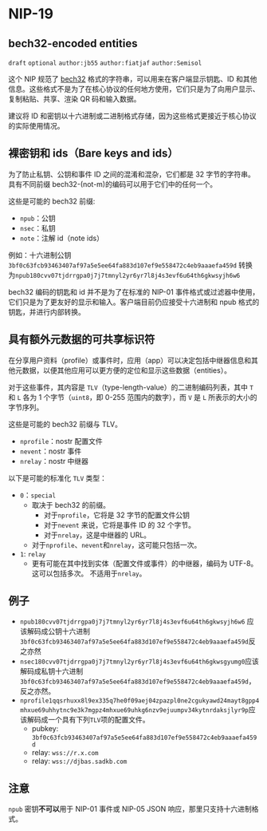 # NIP-19

## bech32-encoded entities

`draft` `optional` `author:jb55` `author:fiatjaf` `author:Semisol`

这个 NIP 规范了 [bech32](https://en.bitcoin.it/wiki/Bech32) 格式的字符串，可以用来在客户端显示钥匙、ID 和其他信息。这些格式不是为了在核心协议的任何地方使用，它们只是为了向用户显示、复制粘贴、共享、渲染 QR 码和输入数据。

建议将 ID 和密钥以十六进制或二进制格式存储，因为这些格式更接近于核心协议的实际使用情况。

## 裸密钥和 ids（Bare keys and ids）

为了防止私钥、公钥和事件 ID 之间的混淆和混杂，它们都是 32 字节的字符串。 具有不同前缀 bech32-(not-m)的编码可以用于它们中的任何一个。

这些是可能的 bech32 前缀:

- `npub`：公钥
- `nsec`：私钥
- `note`：注解 id（note ids）

例如：十六进制公钥
`3bf0c63fcb93463407af97a5e5ee64fa883d107ef9e558472c4eb9aaaefa459d` 转换为`npub180cvv07tjdrrgpa0j7j7tmnyl2yr6yr7l8j4s3evf6u64th6gkwsyjh6w6`

bech32 编码的钥匙和 id 并不是为了在标准的 NIP-01 事件格式或过滤器中使用，它们只是为了更友好的显示和输入。客户端目前仍应接受十六进制和 npub 格式的钥匙，并进行内部转换。

## 具有额外元数据的可共享标识符

在分享用户资料（profile）或事件时，应用（app）可以决定包括中继器信息和其他元数据，以便其他应用可以更方便的定位和显示这些数据（entities）。

对于这些事件，其内容是 `TLV`（type-length-value）的二进制编码列表，其中 `T` 和 `L` 各为 1 个字节（`uint8`，即 0-255 范围内的数字），而 `V` 是 `L` 所表示的大小的字节序列。

这些是可能的 bech32 前缀与 TLV。

- `nprofile`：nostr 配置文件
- `nevent`：nostr 事件
- `nrelay`：nostr 中继器

以下是可能的标准化 `TLV` 类型：

- `0`：`special`
  - 取决于 bech32 的前缀。
    - 对于`nprofile`，它将是 32 字节的配置文件公钥
    - 对于`nevent` 来说，它将是事件 ID 的 32 个字节。
    - 对于`nrelay`，这是中继器的 URL。
  - 对于`nprofile`、`nevent`和`nrelay`，这可能只包括一次。
- `1`: `relay`
  - 更有可能在其中找到实体（配置文件或事件）的中继器，编码为 UTF-8。这可以包括多次。
    不适用于`nrelay`。

## 例子

- `npub180cvv07tjdrrgpa0j7j7tmnyl2yr6yr7l8j4s3evf6u64th6gkwsyjh6w6` 应该解码成公钥十六进制`3bf0c63fcb93463407af97a5e5ee64fa883d107ef9e558472c4eb9aaaefa459d`反之亦然
- `nsec180cvv07tjdrrgpa0j7j7tmnyl2yr6yr7l8j4s3evf6u64th6gkwsgyumg0`应该解码成私钥十六进制`3bf0c63fcb93463407af97a5e5ee64fa883d107ef9e558472c4eb9aaaefa459d`，反之亦然。
- `nprofile1qqsrhuxx8l9ex335q7he0f09aej04zpazpl0ne2cgukyawd24mayt8gpp4mhxue69uhhytnc9e3k7mgpz4mhxue69uhkg6nzv9ejuumpv34kytnrdaksjlyr9p`应该解码成一个具有下列`TLV`项的配置文件。
  - pubkey: `3bf0c63fcb93463407af97a5e5ee64fa883d107ef9e558472c4eb9aaaefa459d`
  - relay: `wss://r.x.com`
  - relay: `wss://djbas.sadkb.com`

## 注意

`npub` 密钥**不可以**用于 NIP-01 事件或 NIP-05 JSON 响应，那里只支持十六进制格式。

